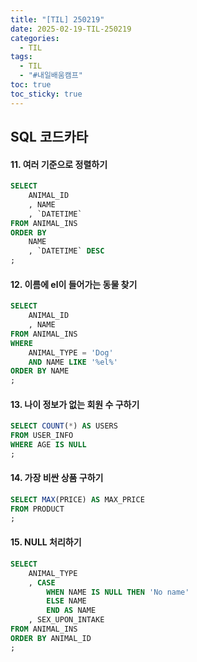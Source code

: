 ```yaml
---
title: "[TIL] 250219"
date: 2025-02-19-TIL-250219
categories:
  - TIL
tags:
  - TIL
  - "#내일배움캠프"
toc: true
toc_sticky: true
---
```

## SQL 코드카타

#### 11. 여러 기준으로 정렬하기
```sql
SELECT
    ANIMAL_ID
    , NAME
    , `DATETIME`
FROM ANIMAL_INS
ORDER BY
    NAME
    , `DATETIME` DESC
;
```

#### 12. 이름에 el이 들어가는 동물 찾기
```sql
SELECT
    ANIMAL_ID
    , NAME
FROM ANIMAL_INS
WHERE
    ANIMAL_TYPE = 'Dog'
    AND NAME LIKE '%el%'
ORDER BY NAME
;
```

#### 13. 나이 정보가 없는 회원 수 구하기
```sql
SELECT COUNT(*) AS USERS
FROM USER_INFO
WHERE AGE IS NULL
;
```

#### 14. 가장 비싼 상품 구하기
```sql
SELECT MAX(PRICE) AS MAX_PRICE
FROM PRODUCT
;
```

#### 15. NULL 처리하기
```sql
SELECT
    ANIMAL_TYPE
    , CASE
        WHEN NAME IS NULL THEN 'No name'
        ELSE NAME
        END AS NAME
    , SEX_UPON_INTAKE
FROM ANIMAL_INS
ORDER BY ANIMAL_ID
;
```
